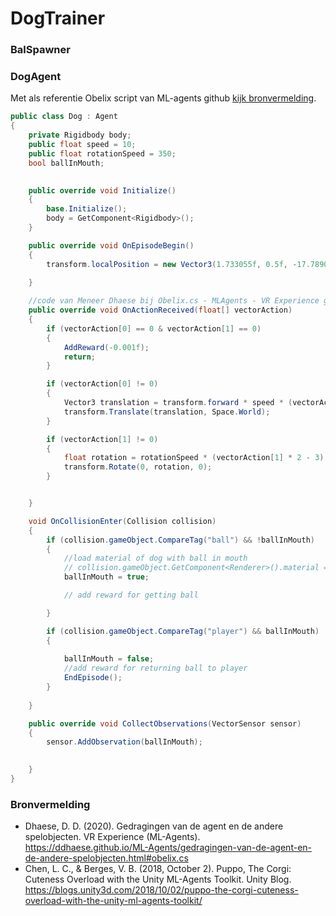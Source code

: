 # DogTrainer

### BalSpawner

### DogAgent

Met als referentie Obelix script van ML-agents github [kijk bronvermelding](#bronvermelding).

```cs
public class Dog : Agent
{
    private Rigidbody body;
    public float speed = 10;
    public float rotationSpeed = 350;
    bool ballInMouth;
    

    public override void Initialize()
    {
        base.Initialize();
        body = GetComponent<Rigidbody>();
    }

    public override void OnEpisodeBegin()
    {
        transform.localPosition = new Vector3(1.733055f, 0.5f, -17.78904f);
        
    }

    //code van Meneer Dhaese bij Obelix.cs - MLAgents - VR Experience github
    public override void OnActionReceived(float[] vectorAction)
    {
        if (vectorAction[0] == 0 & vectorAction[1] == 0)
        {
            AddReward(-0.001f);
            return;
        }

        if (vectorAction[0] != 0)
        {
            Vector3 translation = transform.forward * speed * (vectorAction[0] * 2 - 3) * Time.deltaTime;
            transform.Translate(translation, Space.World);
        }

        if (vectorAction[1] != 0)
        {
            float rotation = rotationSpeed * (vectorAction[1] * 2 - 3) * Time.deltaTime;
            transform.Rotate(0, rotation, 0);
        }


    }

    void OnCollisionEnter(Collision collision)
    {
        if (collision.gameObject.CompareTag("ball") && !ballInMouth)
        {
            //load material of dog with ball in mouth
            // collision.gameObject.GetComponent<Renderer>().material = 
            ballInMouth = true;

            // add reward for getting ball

        }

        if (collision.gameObject.CompareTag("player") && ballInMouth)
        {
            
            ballInMouth = false;
            //add reward for returning ball to player
            EndEpisode();
        }
       
    }

    public override void CollectObservations(VectorSensor sensor)
    {
        sensor.AddObservation(ballInMouth);

        
    }
}
```


### Bronvermelding

* Dhaese, D. D. (2020). Gedragingen van de agent en de andere spelobjecten. VR Experience (ML-Agents). https://ddhaese.github.io/ML-Agents/gedragingen-van-de-agent-en-de-andere-spelobjecten.html#obelix.cs
* Chen, L. C., & Berges, V. B. (2018, October 2). Puppo, The Corgi: Cuteness Overload with the Unity ML-Agents Toolkit. Unity Blog. https://blogs.unity3d.com/2018/10/02/puppo-the-corgi-cuteness-overload-with-the-unity-ml-agents-toolkit/
